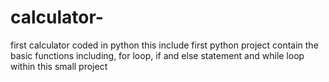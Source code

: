 # calculator-
first calculator coded in python 
this include first python project contain the basic functions including, for loop, if and else statement and while loop within this small project 
